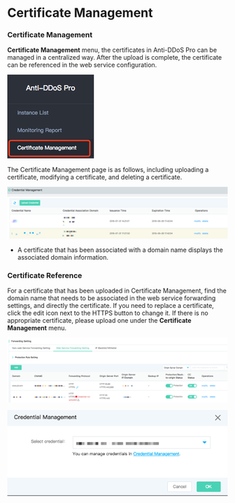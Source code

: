 # Certificate Management

### Certificate Management
 **Certificate Management** menu, the certificates in Anti-DDoS Pro can be managed in a centralized way. After the upload is complete, the certificate can be referenced in the web service configuration.
 
![证书管理](../../../../../image/Advanced%20Anti-DDoS/ssl-cert3.png)

The Certificate Management page is as follows, including uploading a certificate, modifying a certificate, and deleting a certificate.

![证书管理](../../../../../image/Advanced%20Anti-DDoS/ssl%20cert2.png)

- A certificate that has been associated with a domain name displays the associated domain information.

### Certificate Reference

For a certificate that has been uploaded in Certificate Management, find the domain name that needs to be associated in the web service forwarding settings, and directly the certificate. If you need to replace a certificate, click the edit icon next to the HTTPS button to change it. If there is no appropriate certificate, please upload one under the **Certificate Management** menu.

![证书管理](../../../../../image/Advanced%20Anti-DDoS/webservice%20set.png)


![证书管理](../../../../../image/Advanced%20Anti-DDoS/ssl%20cert.png)

